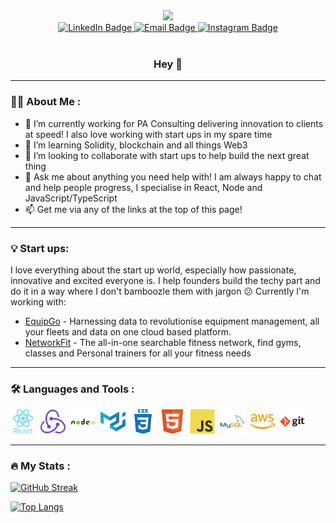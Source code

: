 <div id="header" align="center">
  <img src="https://media.giphy.com/media/zhYSVCirREeIZtONCI/giphy.gif" width="300"/>
  <div id="badges">
  <a href="https://www.linkedin.com/in/patrick-duff/">
    <img src="https://img.shields.io/badge/LinkedIn-blue?style=for-the-badge&logo=linkedin&logoColor=white" alt="LinkedIn Badge"/>
  </a>
  <a href="mailto:paddy.duff31@gmail.com">
    <img src="https://img.shields.io/badge/Email-red?style=for-the-badge&logo=gmail&logoColor=white" alt="Email Badge"/>
  </a>
  <a href="https://www.instagram.com/paddyduff16/?hl=en">
    <img src="https://img.shields.io/badge/Instagram-E4405F?style=for-the-badge&logo=Instagram&logoColor=white" alt="Instagram Badge"/>
    </a>
</div>
  <div id="views">
<img src="https://komarev.com/ghpvc/?username=paddyduff31&style=flat-square&color=blue" alt=""/>
  </div>
  <div id="welcome">
    
  ### Hey 👋
  </div>

</div>

---

### 👨‍💻 About Me :

- 🔭 I’m currently working for PA Consulting delivering innovation to clients at speed!  I also love working with start ups in my spare time
- 🌱 I’m learning Solidity, blockchain and all things Web3
- 👯 I’m looking to collaborate with start ups to help build the next great thing
- 💬 Ask me about anything you need help with!  I am always happy to chat and help people progress, I specialise in React, Node and JavaScript/TypeScript
- 📫 Get me via any of the links at the top of this page!
---

### 💡 Start ups:
I love everything about the start up world, especially how passionate, innovative and excited everyone is.  I help founders build the techy part and do it in a way where I don't bamboozle them with jargon 😕 Currently I'm working with:

- <a href="http://equip-go.co.uk">EquipGo</a> - Harnessing data to revolutionise equipment management, all your fleets and data on one cloud based platform.
- <a href="https://networkfit.io">NetworkFit</a> - The all-in-one searchable fitness network, find gyms, classes and Personal trainers for all your fitness needs

---

### :hammer_and_wrench: Languages and Tools :
<div>
  <img src="https://github.com/devicons/devicon/blob/master/icons/react/react-original-wordmark.svg" title="React" alt="React" width="40" height="40"/>&nbsp;
  <img src="https://github.com/devicons/devicon/blob/master/icons/redux/redux-original.svg" title="Redux" alt="Redux " width="40" height="40"/>&nbsp;
    <img src="https://github.com/devicons/devicon/blob/master/icons/nodejs/nodejs-original-wordmark.svg" title="NodeJS" alt="NodeJS" width="40" height="40"/>&nbsp;
  <img src="https://github.com/devicons/devicon/blob/master/icons/materialui/materialui-original.svg" title="Material UI" alt="Material UI" width="40" height="40"/>&nbsp;
  <img src="https://github.com/devicons/devicon/blob/master/icons/css3/css3-plain-wordmark.svg"  title="CSS3" alt="CSS" width="40" height="40"/>&nbsp;
  <img src="https://github.com/devicons/devicon/blob/master/icons/html5/html5-original.svg" title="HTML5" alt="HTML" width="40" height="40"/>&nbsp;
  <img src="https://github.com/devicons/devicon/blob/master/icons/javascript/javascript-original.svg" title="JavaScript" alt="JavaScript" width="40" height="40"/>&nbsp;
  <img src="https://github.com/devicons/devicon/blob/master/icons/mysql/mysql-original-wordmark.svg" title="MySQL"  alt="MySQL" width="40" height="40"/>&nbsp;
  <img src="https://github.com/devicons/devicon/blob/master/icons/amazonwebservices/amazonwebservices-plain-wordmark.svg" title="AWS" alt="AWS" width="40" height="40"/>&nbsp;
  <img src="https://github.com/devicons/devicon/blob/master/icons/git/git-original-wordmark.svg" title="Git" **alt="Git" width="40" height="40"/>
</div>

---

### :fire: My Stats :

  [![GitHub Streak](http://github-readme-streak-stats.herokuapp.com?user=paddyduff31&theme=gotham)](https://git.io/streak-stats)
  
  [![Top Langs](https://github-readme-stats.vercel.app/api/top-langs/?username=paddyduff31&layout=compact&theme=vision-friendly-dark)](https://github.com/anuraghazra/github-readme-stats)


